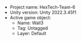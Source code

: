 <!-- UNITY CODE ASSIST INSTRUCTIONS START -->
- Project name: HexTech-Team-6
- Unity version: Unity 2022.3.45f1
- Active game object:
  - Name: Wall3
  - Tag: Untagged
  - Layer: Default
<!-- UNITY CODE ASSIST INSTRUCTIONS END -->